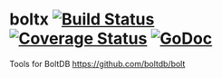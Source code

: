 boltx [![Build Status](https://travis-ci.org/simia-tech/boltx.svg?branch=master)](https://travis-ci.org/simia-tech/boltx) [![Coverage Status](https://coveralls.io/repos/github/simia-tech/boltx/badge.svg?branch=master)](https://coveralls.io/github/simia-tech/boltx?branch=master) [![GoDoc](https://godoc.org/github.com/simia-tech/boltx?status.png)](https://godoc.org/github.com/simia-tech/boltx)
====

Tools for BoltDB https://github.com/boltdb/bolt
